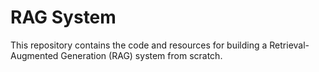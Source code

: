 # RAG System

This repository contains the code and resources for building a Retrieval-Augmented Generation (RAG) system from scratch.
